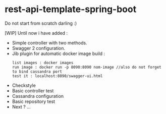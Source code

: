 # rest-api-template-spring-boot
Do not start from scratch darling :) 

[WIP] Until now i have added :
 - Simple controller with two methods.
 - Swagger 2 configuration.
 - Jib plugin for automatic docker image build :
     ``` mvn clean install -Pdocker
     list images : docker images
     run image : docker run -p 8090:8090 nom-image //also do not forget to bind cassandra port
     test it : localhost:8090/swagger-ui.html 
 - Checkstyle
 - Basic controller test
 - Cassandra configuration
 - Basic repository test
 - Next ? ...
